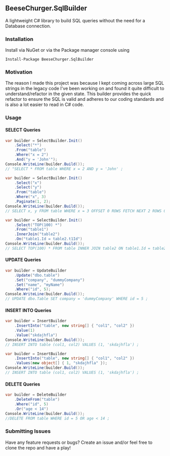 ﻿<h2>BeeseChurger.SqlBuilder</h2>
A lightweight C# library to build SQL queries without the need for a Database connection.

<h3>Installation</h3>
Install via NuGet or via the Package manager console using 

```
Install-Package BeeseChurger.SqlBuilder
```

<h3>Motivation</h3>
The reason I made this project was because I kept coming across large SQL strings in the legacy code I've been working on and found it quite difficult to understand/refactor in the given state. This builder provides the quick refactor to ensure the SQL is valid and adheres to our coding standards and is also a lot easier to read in C# code.

<h3>Usage</h3>
<h4>SELECT Queries</h4>

```csharp
var builder = SelectBuilder.Init()
    .Select("*")
    .From("table")
    .Where("x = 2")
    .And("y = 'John'");
Console.WriteLine(builder.Build()); 
// "SELECT * FROM table WHERE x = 2 AND y = 'John' ;

```


```csharp
var builder = SelectBuilder.Init()
    .Select("x")
    .Select("y")
    .From("table")
    .Where("x", 3)
    .Paginate(1, 2);
Console.WriteLine(builder.Build()); 
// SELECT x, y FROM table WHERE x = 3 OFFSET 0 ROWS FETCH NEXT 2 ROWS ONLY ;

```

```csharp
var builder = SelectBuilder.Init()
    .Select("TOP(100) *")
    .From("table1")
    .InnerJoin("table2")
    .On("table1.Id = table2.t1Id")
Console.WriteLine(builder.Build()); 
// SELECT TOP(100) * FROM table INNER JOIN table2 ON table1.Id = table2.t1Id ;

```

<h4>UPDATE Queries </h4>

```csharp
var builder = UpdateBuilder
    .Update("dbo.table")
    .Set("company", "dummyCompany")
    .Set("name", "myName")
    .Where("id", 5);
Console.WriteLine(builder.Build()); 
// UPDATE dbo.Table SET company = 'dummyCompany' WHERE id = 5 ;

```


<h4>INSERT INTO Queries </h4>

```csharp
var builder = InsertBuilder
    .InsertInto("table", new string[] { "col1", "col2" })
    .Value(1)
    .Value("skdajhfla")
Console.WriteLine(builder.Build()); 
// INSERT INTO table (col1, col2) VALUES (1, 'skdajhfla') ;

```


```csharp
var builder = InsertBuilder
    .InsertInto("table", new string[] { "col1", "col2" })
    .Values(new object[] { 1, "skdajhfla" });
Console.WriteLine(builder.Build()); 
// INSERT INTO table (col1, col2) VALUES (1, 'skdajhfla') ;

```


<h4>DELETE Queries </h4>

```csharp
var builder = DeleteBuilder
    .DeleteFrom("table")
    .Where("id", 5)
    .Or("age < 14")
Console.WriteLine(builder.Build()); 
//DELETE FROM table WHERE id = 5 OR age < 14 ;

```


<h3>Submitting Issues </h3>

Have any feature requests or bugs? Create an issue and/or feel free to clone the repo and have a play!
